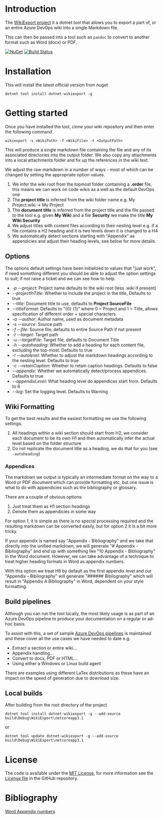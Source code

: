 # Introduction

The [WikiExport project](https://github.com/phatcher/wikiexport) it a dotnet tool that allows you to export a part of, or an entire Azure DevOps wiki into a single Markdown file.

This can then be passed into a tool such as `pandoc` to convert to another format such as Word (docx) or PDF.

[![NuGet](https://img.shields.io/nuget/v/dotnet-wikiexport.svg)](https://www.nuget.org/packages/dotnet-wikiexport/)
[![Build Status](https://dev.azure.com/paulhatcher/wikiexport/_apis/build/status/phatcher.wikiexport?repoName=phatcher%2Fwikiexport&branchName=main)](https://dev.azure.com/paulhatcher/wikiexport/_build/latest?definitionId=1&repoName=phatcher%2Fwikiexport&branchName=main)


# Installation

This will install the latest official version from nuget

`dotnet tool install dotnet-wikiexport -g`

# Getting started

Once you have installed the tool, clone your wiki repository and then enter the following command

`wikiexport -s <WikiPath> -f <WikiFile> -t <OutputPath>`

This will produce a single markdown file containing the file and any of its associated directories into the output folder. We also copy any attachments into a local attachments folder and fix up the references in the wiki text.

We adjust the raw markdown in a number of ways - most of which can be changed by setting the appropriate option values.

1. We infer the wiki root from the topmost folder containing a **.order** file, this means we can work on code wikis as a well as the default DevOps one
1. The **project title** is inferred from the wiki folder name e.g. My Project.wiki -> My Project
1. The **document title** is inferred from the project title and the file passed to the tool e.g. given **My Wiki** and a file **Security** we make the title **My Wiki Security**
1. We adjust titles with content files according to their nesting level e.g. if a file contains a H2 heading and it is two levels down it is changed to a H4
1. We automatically detect sections starting with "Appendix" as appendicies and adjust their heading levels, see below for more details.

## Options

The options default settings have been initialized to values that "just work", if need something different you should be able to adjust the option settings to suit; if not raise a ticket and we can see how to help.

* *-p* *--project*: Project name defaults to the wiki root (less .wiki if present)
* *--projectInTitle*: Whether to include the project in the title, Defaults to true
* *--title*: Document title to use, defaults to **Project SourceFile**
* *--titleFormat*: Defaults to "{0} {1}" where 0 = Project and 1 = Title, allows specification of different order + special characters.
* *-a* *--author*: Author name, used as document metadata
* *-s* *--source*: Source path
* *-f* *--file*: Source file, defaults to entire Source Path if not present
* *-t* *--target*: Target path
* *-u* *--targetFile*: Target file, defaults to Document Title
* *-h* *--autoheading*: Whether to add a heading for each content file, excluding the top-most. Defaults to true
* *-l* *--autolevel*: Whether to adjust the markdown headings according to the nesting level. Defaults to true
* *-c* *--retainCaption*: Whether to retain caption headings. Defaults to false
* *--appendix*: Whether we automatically detect/process appendices. Defaults to true
* *--appendixLevel*: What heading level do appendices start from. Defaults to 6
* *--log*: Set the logging level. Defaults to Warning

## Wiki Formatting

To get the best results and the easiest formatting we use the following settings.

1. All headings within a wiki section should start from H2, we consider each document to be its own H1 and then automatically infer the actual level based on the folder structure 
1. Do not replicate the document title as a heading, we do that for you (see `-autoheading`) 

### Appendices

The markdown we output is typically an intermediate format on the way to a Word or PDF document which can provide formatting etc, but one issue is what to do with appendicies such as the bibliography or glossary.

There are a couple of obvious options:

1. Just treat them as H1 section headings
1. Denote them as appendicies in some way

For option 1, it is simple as there is no special processing required and the resulting markdown can be converted easily, but for option 2 it is a bit more tricky.

If your appendix is named say "Appendix - Bibliography" and we take that directly into the unified markdown, we will generate "# Appendix - Bibilography" and end up with something like "10 Appendix - Bibliography" in the Word document. However, we can take advantage of a technique to treat higher heading formats in Word as appendix numbers.

With this option we treat H6 by default as the first appendix level and our "Appendix - Bibliography" will generate "###### Bibilography" which will result in "Appendix A Bibliography" in Word, dependent on your style formatting.

## Build pipelines

Although you can run the tool locally, the most likely usage is as part of an Azure DevOps pipeline to produce your documentation on a regular or ad-hoc basis.

To assist with this, a set of sample [Azure DevOps pipelines](https://dev.azure.com/paulhatcher/wikiexport/_git/wikiexport.samples) is maintained and these cover all the use cases we have needed to date e.g.

* Extract a section or entire wiki...
* Appendix handling...
* Convert to docx, PDF or HTML...
* Using either a Windows or Linux build agent

There are examples using different LaTex distributions as these have an impact on the speed of generation due to download size.

## Local builds

After building from the root directory of the project 

`dotnet tool install dotnet-wikiexport -g --add-source build\Debug\WikiExport\netcoreapp3.1`

or 

`dotnet tool update dotnet-wikiexport -g --add-source build\Debug\WikiExport\netcoreapp3.1`


# License

The code is available under the [MIT License](http://en.wikipedia.org/wiki/MIT_License), for more information see the [License file][1] in the GitHub repository.

 [1]: https://github.com/phatcher/wikiexport/blob/main/License.md


# Bibliography

[Word Appendix numbers](https://shaunakelly.com/word/numbering/numberingappendixes.html)
